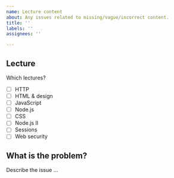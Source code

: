 ```yaml
---
name: Lecture content
about: Any issues related to missing/vague/incorrect content.
title: ''
labels: ''
assignees: ''

---
```


## Lecture
Which lectures?
* [ ] HTTP
* [ ] HTML & design
* [ ] JavaScript
* [ ] Node.js
* [ ] CSS
* [ ] Node.js II
* [ ] Sessions
* [ ] Web security

## What is the problem?
Describe the issue ...
